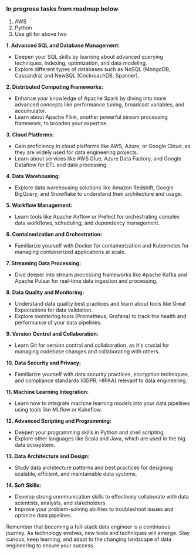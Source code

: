 ### In progress tasks from roadmap below
1. AWS
2. Python 
3. Use git for above two



**1. Advanced SQL and Database Management:**
   - Deepen your SQL skills by learning about advanced querying techniques, indexing, optimization, and data modeling.
   - Explore different types of databases such as NoSQL (MongoDB, Cassandra) and NewSQL (CockroachDB, Spanner).


**2. Distributed Computing Frameworks:**
   - Enhance your knowledge of Apache Spark by diving into more advanced concepts like performance tuning, broadcast variables, and accumulator.
   - Learn about Apache Flink, another powerful stream processing framework, to broaden your expertise.


**3. Cloud Platforms:**
   - Gain proficiency in cloud platforms like AWS, Azure, or Google Cloud, as they are widely used for data engineering projects.
   - Learn about services like AWS Glue, Azure Data Factory, and Google Dataflow for ETL and data processing.


**4. Data Warehousing:**
   - Explore data warehousing solutions like Amazon Redshift, Google BigQuery, and Snowflake to understand their architecture and usage.


**5. Workflow Management:**
   - Learn tools like Apache Airflow or Prefect for orchestrating complex data workflows, scheduling, and dependency management.


**6. Containerization and Orchestration:**
   - Familiarize yourself with Docker for containerization and Kubernetes for managing containerized applications at scale.


**7. Streaming Data Processing:**
   - Dive deeper into stream processing frameworks like Apache Kafka and Apache Pulsar for real-time data ingestion and processing.


**8. Data Quality and Monitoring:**
   - Understand data quality best practices and learn about tools like Great Expectations for data validation.
   - Explore monitoring tools (Prometheus, Grafana) to track the health and performance of your data pipelines.


**9. Version Control and Collaboration:**
   - Learn Git for version control and collaboration, as it's crucial for managing codebase changes and collaborating with others.


**10. Data Security and Privacy:**
   - Familiarize yourself with data security practices, encryption techniques, and compliance standards (GDPR, HIPAA) relevant to data engineering.


**11. Machine Learning Integration:**
   - Learn how to integrate machine learning models into your data pipelines using tools like MLflow or Kubeflow.


**12. Advanced Scripting and Programming:**
   - Deepen your programming skills in Python and shell scripting.
   - Explore other languages like Scala and Java, which are used in the big data ecosystem.


**13. Data Architecture and Design:**
   - Study data architecture patterns and best practices for designing scalable, efficient, and maintainable data systems.


**14. Soft Skills:**
   - Develop strong communication skills to effectively collaborate with data scientists, analysts, and stakeholders.
   - Improve your problem-solving abilities to troubleshoot issues and optimize data pipelines.

Remember that becoming a full-stack data engineer is a continuous journey. As technology evolves, new tools and techniques will emerge. Stay curious, keep learning, and adapt to the changing landscape of data engineering to ensure your success.